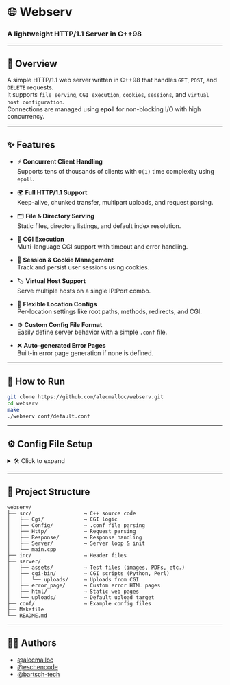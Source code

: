 # 🌐 Webserv
### A lightweight HTTP/1.1 Server in C++98

---

## 📝 Overview

A simple HTTP/1.1 web server written in C++98 that handles `GET`, `POST`, and `DELETE` requests.  
It supports `file serving`, `CGI execution`, `cookies`, `sessions`, and `virtual host configuration`.  
Connections are managed using **epoll** for non-blocking I/O with high concurrency.

---

## ✨ Features

- ⚡ **Concurrent Client Handling**  
  Supports tens of thousands of clients with `O(1)` time complexity using `epoll`.

- 🌍 **Full HTTP/1.1 Support**  
  Keep-alive, chunked transfer, multipart uploads, and request parsing.

- 🗂️ **File & Directory Serving**  
  Static files, directory listings, and default index resolution.

- 🧩 **CGI Execution**  
  Multi-language CGI support with timeout and error handling.

- 🍪 **Session & Cookie Management**  
  Track and persist user sessions using cookies.

- 🏷️ **Virtual Host Support**  
  Serve multiple hosts on a single IP:Port combo.

- 📁 **Flexible Location Configs**  
  Per-location settings like root paths, methods, redirects, and CGI.

- ⚙️ **Custom Config File Format**  
  Easily define server behavior with a simple `.conf` file.

- ❌ **Auto-generated Error Pages**  
  Built-in error page generation if none is defined.

---

## 🚀 How to Run

```bash
git clone https://github.com/alecmalloc/webserv.git
cd webserv
make
./webserv conf/default.conf
```

---

## ⚙️ Config File Setup

<details>
<summary>🛠️ Click to expand</summary>

# Server blocks:
listen										127.0.0.1:8080;                 # IP:Port
server_name							localhost;                      # Hostname
error_page								404 error_page/404.html;        # Custom error pages
client_max_body_size			1g;                             # Max request size
root                   ./;                             # Root directory
index                  assets/index.html;              # Default index
autoindex              on;                             # Directory listing
use_chunked_encoding   on;                             # Allow chunked transfer
chunk_size             1m;                             # Chunk size
allowed_redirects      301 www.google.com;             # Global redirect

# Location blocks:
location /upload {
    allowed_methods       GET POST DELETE; #allowed Methods
    allowed_redirects     302 www.google.com; #location redirect
    root                  ./uploads; #location root dir
    autoindex             on; #location specific
    index                 index.html; #location specific
    cgi_ext               .py .pl; #allowed cgi scripts
    cgi_path              /usr/bin/python3 /usr/bin/perl; #cgi executables
    upload_dir            uploads; #upload directory
    client_max_body_size  5m; #location specific
}

</details>

---

## 📁 Project Structure

```plaintext
webserv/
├── src/                 → C++ source code
│   ├── Cgi/             → CGI logic
│   ├── Config/          → .conf file parsing
│   ├── Http/            → Request parsing
│   ├── Response/        → Response handling
│   ├── Server/          → Server loop & init
│   └── main.cpp
├── inc/                 → Header files
├── server/
│   ├── assets/          → Test files (images, PDFs, etc.)
│   ├── cgi-bin/         → CGI scripts (Python, Perl)
│   │   └── uploads/     → Uploads from CGI
│   ├── error_page/      → Custom error HTML pages
│   ├── html/            → Static web pages
│   └── uploads/         → Default upload target
├── conf/                → Example config files
├── Makefile
└── README.md
```

---

## 👨‍💻 Authors

- [@alecmalloc](https://github.com/alecmalloc)
- [@eschencode](https://github.com/eschencode)
- [@bartsch-tech](https://github.com/bartsch-tech)
